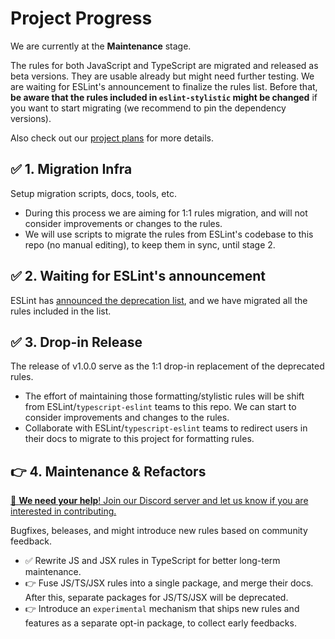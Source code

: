 # Project Progress

We are currently at the **Maintenance** stage.

The rules for both JavaScript and TypeScript are migrated and released as beta versions. They are usable already but might need further testing. We are waiting for ESLint's announcement to finalize the rules list. Before that, **be aware that the rules included in `eslint-stylistic` might be changed** if you want to start migrating (we recommend to pin the dependency versions).

Also check out our [project plans](https://github.com/eslint-stylistic/eslint-stylistic/issues/1) for more details.

## ✅ 1. Migration Infra

Setup migration scripts, docs, tools, etc.

- During this process we are aiming for 1:1 rules migration, and will not consider improvements or changes to the rules.
- We will use scripts to migrate the rules from ESLint's codebase to this repo (no manual editing), to keep them in sync, until stage 2.

## ✅ 2. Waiting for ESLint's announcement

ESLint has [announced the deprecation list](https://eslint.org/blog/2023/10/deprecating-formatting-rules/), and we have migrated all the rules included in the list.

## ✅ 3. Drop-in Release

The release of v1.0.0 serve as the 1:1 drop-in replacement of the deprecated rules.

- The effort of maintaining those formatting/stylistic rules will be shift from ESLint/`typescript-eslint` teams to this repo. We can start to consider improvements and changes to the rules.
- Collaborate with ESLint/`typescript-eslint` teams to redirect users in their docs to migrate to this project for formatting rules.

## 👉 4. Maintenance & Refactors

[👋 **We need your help**! Join our Discord server and let us know if you are interested in contributing.](https://eslint.style/chat)

Bugfixes, beleases, and might introduce new rules based on community feedback.

- ✅ Rewrite JS and JSX rules in TypeScript for better long-term maintenance.
- 👉 Fuse JS/TS/JSX rules into a single package, and merge their docs. After this, separate packages for JS/TS/JSX will be deprecated.
- 👉 Introduce an `experimental` mechanism that ships new rules and features as a separate opt-in package, to collect early feedbacks.
